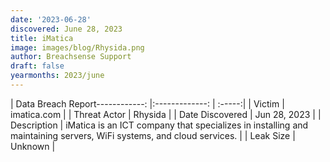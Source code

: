 ```yaml
---
date: '2023-06-28'
discovered: June 28, 2023
title: iMatica
image: images/blog/Rhysida.png
author: Breachsense Support
draft: false
yearmonths: 2023/june
---
```


| Data Breach Report------------:     |:-------------:    | :-----:|
| Victim      | imatica.com      | 
| Threat Actor      | Rhysida      | 
| Date Discovered      | Jun 28, 2023      | 
| Description      | iMatica is an ICT company that specializes in installing and maintaining servers, WiFi systems, and cloud services.      | 
| Leak Size      | Unknown      | 

